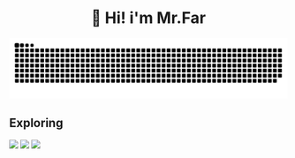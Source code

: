<h1 align="center">👋 Hi! i'm Mr.Far</h1>
<img src="https://raw.githubusercontent.com/Platane/snk/output/github-contribution-grid-snake.svg">

## Exploring
<a href="https://rust-lang.org"><img src="https://img.shields.io/badge/Rust-black?style=for-the-badge&logo=Rust&logoColor=orange"></a> <a href="https://en.cppreference.com/"><img src="https://img.shields.io/badge/C%2B%2B-black?style=for-the-badge&logo=c%2B%2B&logoColor=00599C"></a>
<a href="https://python.org/"><img src="https://img.shields.io/badge/Python-black?style=for-the-badge&logo=Python&logoColor=yellow"></a>

